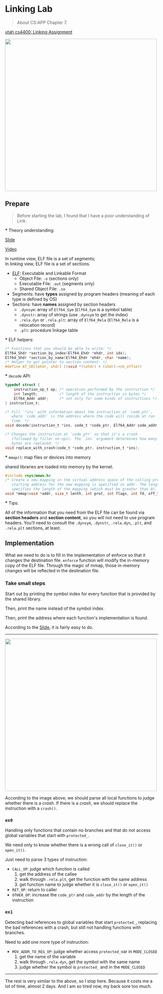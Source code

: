 # Linking Lab

> About CS:APP Chapter 7.

[utah cs4400: Linking Assignment](https://my.eng.utah.edu/~cs4400/linklab.html)

<img src="https://user-images.githubusercontent.com/70138429/182342361-89ee79a0-d4a6-4e1b-a6c3-5c4d3e3b3787.jpg" width="500px">

## Prepare

> Before starting the lab, I found that I have a poor understanding of Link.

<strong>*</strong> Theory understanding:

[Slide](https://my.eng.utah.edu/~cs4400/elf.pdf)

[Video](https://www.youtube.com/watch?v=6cq9T2zvuz4)

In runtime view, ELF file is a set of segments;<br/>
In linking view, ELF file is a set of sections.

* [ELF](https://en.wikipedia.org/wiki/Executable_and_Linkable_Format):
  Executable and Linkable Format
    * Object File: `.o` (sections only)
    * Executable File: `.out` (segments only)
    * Shared Object File: `.so`
* Segments: have **types** assigned by program headers (meaning of each type
  is defined by OS)
* Sections: have **names** assigned by section headers
    * `.dynsym`: array of `Elf64_Sym` (`Elf64_Sym` is a symbol table)
    * `.dynstr`: array of strings (use `.dynsym` to get the index)
    * `.rela.dyn` or `.rela.plt`: array of `Elf64_Rela` (`Elf64_Rela` is a relocation record)
    * `.plt`: procedure linkage table

<strong>*</strong> ELF helpers:

```c
/* Functions that you should be able to write: */
Elf64_Shdr *section_by_index(Elf64_Ehdr *ehdr, int idx);
Elf64_Shdr *section_by_name(Elf64_Ehdr *ehdr, char *name);
/* Helper to get pointer to section content: */
#define AT_SEC(ehdr, shdr) ((void *)(ehdr) + (shdr)->sh_offset)
```

<strong>*</strong> `decode` API:

```c
typedef struct {
    instruction_op_t op; /* operation performed by the instruction */
    int length;          /* length of the instruction in bytes */
    Elf64_Addr addr;     /* set only for some kinds of instructions */
} instruction_t;

/* Fill `*ins` with information about the instruction at `code_ptr`,
   where `code_addr` is the address where the code will reside at run
   time. */
void decode(instruction_t *ins, code_t *code_ptr, Elf64_Addr code_addr);

/* Changes the instruction at `code_ptr` so that it's a crash
   (followed by filler no-ops). The `ins` argument determines how many
   bytes are replaced. */
void replace_with_crash(code_t *code_ptr, instruction_t *ins);
```

<strong>*</strong> `mmap()`: map files or devices into memory

shared libraries are loaded into memory by the kernel.

```c
#include <sys/mman.h>
/* Create a new mapping in the virtual address space of the calling process. The
   starting address for the new mapping is specified in addr. The length argument
   specifies the length of the mapping (which must be greater than 0). */
void *mmap(void *addr, size_t lenth, int prot, int flags, int fd, off_t offset);
```

<strong>*</strong> Tips:

All of the information that you need from the ELF file can be found via
**section headers** and **section content**, so you will not need to use program
headers. You’ll need to consult the `.dynsym`, `.dynstr`, `.rela.dyn`, `.plt`,
and `.rela.plt` sections, at least.

## Implementation

What we need to do is to fill in the implementation of enforce so that it
changes the destination file. `enforce` function will modify the in-memory
copy of the ELF file. Through the magic of mmap, those in-memory changes
will be reflected in the destination file.

### Take small steps

Start out by printing the symbol index for every function that is provided by
the shared library.

Then, print the name instead of the symbol index.

Then, print the address where each function's implementation is found.

According to the [Slide](https://my.eng.utah.edu/~cs4400/elf.pdf), it is fairly
easy to do.

---

<img src="https://user-images.githubusercontent.com/70138429/182309175-ad154769-ca0d-4bfc-8c64-5a136d494fa0.png" width="500px"/>

According to the image above, we should parse all local functions to judge whether
there is a *crash*. If there is a *crash*, we should replace the instruction with
a `crash()`.

### `ex0`

Handling only functions that contain no branches and that do not access global
variables that start with `protected_`.

We need only to know whether there is a wrong call of `close_it()` or `open_it()`.

Just need to parse 3 types of instruction:
* `CALL_OP`: judge which function is called
    1. get the address of the callee
    2. walk through `.rela.plt`, get the function with the same address
    3. get function name to judge whether it is `close_it()` or `open_it()`
* `RET_OP`: return to caller
* `OTHER_OP`: increase the `code_ptr` and `code_addr` by the length of the instruction

### `ex1`

Detecting bad references to global variables that start `protected_`, replacing
the bad references with a crash, but still not handling functions with branches.

Need to add one more type of instruction:
* `MOV_ADDR_TO_REG_OP`: judge whether access `protected_`var in `MODE_CLOSED`
    1. get the name of the variable
    2. walk through `.rela.dyn`, get the symbol with the same name
    3. judge whether the symbol is `protected_` and in the `MODE_CLOSED`

---

The rest is very similar to the above, so I stop here. Because it costs me a lot
of time, almost 2 days. And I am so tired now, my back sore too much.
